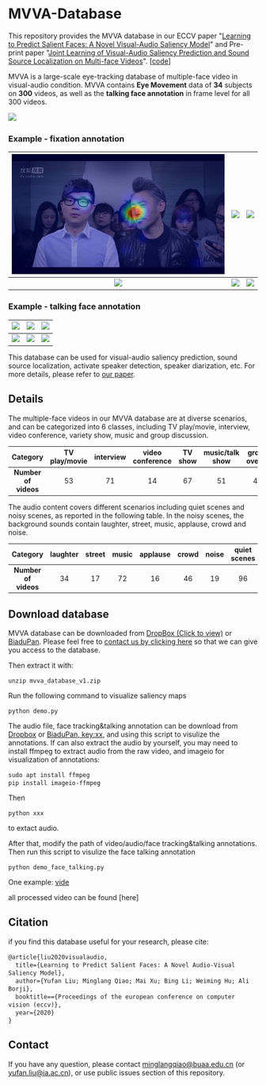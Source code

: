 # MVVA-Database
This repository provides the MVVA database in our ECCV paper "[Learning to Predict Salient Faces: A Novel Visual-Audio Saliency Model](https://www.ecva.net/papers/eccv_2020/papers_ECCV/papers/123650409.pdf)" and Pre-print paper "[Joint Learning of Visual-Audio Saliency Prediction and Sound Source Localization on Multi-face Videos](https://arxiv.org/pdf/2111.08567.pdf)". [[code](https://github.com/MinglangQiao/visual_audio_saliency)]

MVVA is a large-scale eye-tracking database of multiple-face video in visual-audio condition. MVVA contains **Eye Movement** data of **34** subjects on **300** videos, as well as the **talking face annotation** in frame level for all 300 videos. 

![](https://github.com/MinglangQiao/MVVA-Database/blob/master/fig/talking/all_video-2.jpg)

### Example - fixation annotation
![](https://github.com/MinglangQiao/MVVA-Database/blob/master/fig/saliency/005%2000_00_02-00_00_12.gif)  |  ![](https://github.com/MinglangQiao/MVVA-Database/blob/master/fig/saliency/82%2000_00_00-00_00_30.gif)  |  ![](https://github.com/MinglangQiao/MVVA-Database/blob/master/fig/saliency/155%2000_00_00-00_00_30.gif)
:-------------------------:|:-------------------------:|:-------------------------:
![](https://github.com/MinglangQiao/MVVA-Database/blob/master/fig/saliency/008%2000_00_00-00_00_10.gif)  |  ![](https://github.com/MinglangQiao/MVVA-Database/blob/master/fig/saliency/058%2000_00_00-00_00_30.gif)  |  ![](https://github.com/MinglangQiao/MVVA-Database/blob/master/fig/saliency/040%2000_00_01-00_00_30.gif)

### Example - talking face annotation
![](https://github.com/MinglangQiao/MVVA-Database/blob/master/fig/talking/91%2000_00_03-00_00_08.gif)  |  ![](https://github.com/MinglangQiao/MVVA-Database/blob/master/fig/talking/225%2000_00_02-00_00_07.gif)  |  ![](https://github.com/MinglangQiao/MVVA-Database/blob/master/fig/talking/222%2000_00_03-00_00_09.gif)
:-------------------------:|:-------------------------:|:-------------------------:
![](https://github.com/MinglangQiao/MVVA-Database/blob/master/fig/talking/102%2000_00_06-00_00_13.gif)  |  ![](https://github.com/MinglangQiao/MVVA-Database/blob/master/fig/talking/315%2000_00_01-00_00_08.gif)  |  ![](https://github.com/MinglangQiao/MVVA-Database/blob/master/fig/talking/219%2000_00_03-00_00_10.gif)

<!-- ### comparation with [MUVFET](https://github.com/yufanLIU/salient-face-in-MUVFET)(visual-only) -->


This database can be used for visual-audio saliency prediction, sound source localization, activate speaker detection, speaker diarization, etc. For more details, please refer to [our paper](https://www.ecva.net/papers/eccv_2020/papers_ECCV/papers/123650409.pdf).

## Details
The multiple-face videos in our MVVA database are at diverse scenarios, and can be categorized into 6 classes,
including TV play/movie, interview, video conference, variety show, music and
group discussion. 
<!-- ![category](./fig/category.PNG) -->
|  <b>Category  | TV play/movie  | interview | video conference | TV show | music/talk show | group overall | overall |
|  :----:  | :----:  | :----:  | :----: |  :----:  | :----:  |  :----:  | :----:  |
| <b>Number of videos | 53 |  71  | 14 | 67 | 51 | 44 | 300 |

The audio content covers different scenarios including quiet scenes and noisy scenes, as reported in the following table. In the noisy scenes, the
background sounds contain laughter, street, music, applause, crowd and noise.
<!-- ![category](./fig/audio_scenes.PNG) -->
|  <b>Category  | laughter  | street | music | applause | crowd | noise | quiet scenes | overall |
|  :----:  | :----:  | :----:  | :----: |  :----:  | :----:  |  :----:  | :----:  | :----:  |
| <b>Number of videos | 34 |  17  | 72 | 16 | 46 | 19 | 96 | 300 |

<!-- <p align="center"><img src="https://github.com/YuhangSong/DHP/blob/master/imgs/VRBasketball_all.gif"/></p> -->

## Download database
MVVA database can be downloaded from [DropBox (Click to view)](https://www.dropbox.com/s/xuai3q9dn1awy41/mvva_database_v1.zip?dl=0) or [BiaduPan](https://pan.baidu.com/s/1Co2SDgUmaCjgGefJJlFtNg). Please feel free to [contact us by clicking here](mailto:yufan.liu@ia.ac.cn,MinglangQiao@buaa.edu.cn) so that we can give you access to the database.

Then extract it with:
```
unzip mvva_database_v1.zip
```

Run the following command to visualize saliency maps 
```
python demo.py
```

The audio file, face tracking&talking annotation can be download from [Dropbox](xx) or [BiaduPan, key:xx](), and using this script to visulize the annotations. 
If can also extract the audio by yourself, you may need to install ffmpeg to extract audio from the raw video, and imageio for visualization of annotations:
```
sudo apt install ffmpeg
pip install imageio-ffmpeg
```
Then
```
python xxx
```
to extact audio. 

After that, modify the path of video/audio/face tracking&talking annotations. Then run this script to visulize the face talking annotation
```
python demo_face_talking.py
```
One example:
[vide](xx)

all processed video can be found [here]

## Citation

if you find this database useful for your research, please cite:
```
@article{liu2020visualaudio,
  title={Learning to Predict Salient Faces: A Novel Audio-Visual Saliency Model},
  author={Yufan Liu; Minglang Qiao; Mai Xu; Bing Li; Weiming Hu; Ali Borji},
  booktitle=={Proceedings of the european conference on computer vision (eccv)},
  year={2020}
}
```

## Contact
If you have any question, please contact minglangqiao@buaa.edu.cn (or yufan.liu@ia.ac.cn), or use public issues section of this repository.

